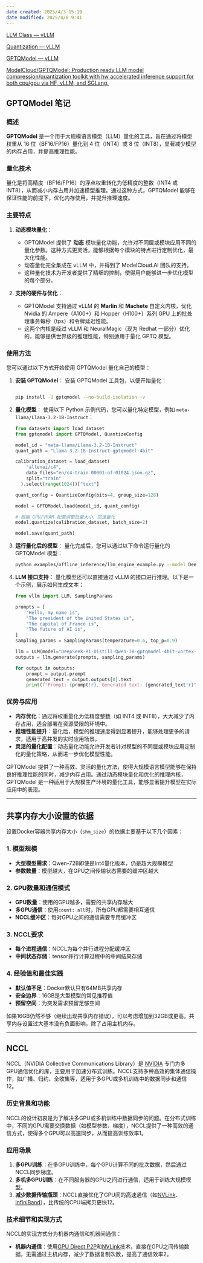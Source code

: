 ```yaml
---
date created: 2025/4/3 15:19
date modified: 2025/4/8 9:41
---
```


[LLM Class — vLLM](https://docs.vllm.ai/en/latest/api/offline_inference/llm.html)

[Quantization — vLLM](https://docs.vllm.ai/en/latest/features/quantization/index.html)

[GPTQModel — vLLM](https://docs.vllm.ai/en/latest/features/quantization/gptqmodel.html)

[ModelCloud/GPTQModel: Production ready LLM model compression/quantization toolkit with hw accelerated inference support for both cpu/gpu via HF, vLLM, and SGLang.](https://github.com/ModelCloud/GPTQModel)

## GPTQModel 笔记

### 概述

**GPTQModel** 是一个用于大规模语言模型（LLM）量化的工具，旨在通过将模型权重从 16 位（BF16/FP16）量化到 4 位（INT4）或 8 位（INT8），显著减少模型的内存占用，并提高推理性能。

### 量化技术

量化是将高精度（BF16/FP16）的浮点权重转化为低精度的整数（INT4 或 INT8），从而减小内存占用并加速模型推理。通过这种方式，GPTQModel 能够在保证性能的前提下，优化内存使用，并提升推理速度。

### 主要特点

1. **动态模块量化**：

	- GPTQModel 提供了 **动态** 模块量化功能，允许对不同层或模块应用不同的量化参数。这种方式更灵活，能够根据每个模块的特点进行定制优化，最大化性能。
	- 动态量化完全集成在 vLLM 中，并得到了 ModelCloud.AI 团队的支持。
	- 这种量化技术为开发者提供了精细的控制，使得用户能够进一步优化模型的每个部分。

2. **支持的硬件与优化**：

	- GPTQModel 支持通过 vLLM 的 **Marlin** 和 **Machete** 自定义内核，优化 Nvidia 的 Ampere（A100+）和 Hopper（H100+）系列 GPU 上的批处理事务每秒（tps）和令牌延迟性能。
	- 这两个内核是经过 vLLM 和 NeuralMagic（现为 Redhat 一部分）优化的，能够提供世界级的推理性能，特别适用于量化 GPTQ 模型。

### 使用方法

您可以通过以下方式开始使用 GPTQModel 量化自己的模型：

1. **安装 GPTQModel**： 安装 GPTQModel 工具包，以便开始量化：

	```bash

	pip install -U gptqmodel --no-build-isolation -v
    ```

2. **量化模型**： 使用以下 Python 示例代码，您可以量化特定模型，例如 `meta-llama/Llama-3.2-1B-Instruct`：

	```python
    from datasets import load_dataset
    from gptqmodel import GPTQModel, QuantizeConfig
    
    model_id = "meta-llama/Llama-3.2-1B-Instruct"
    quant_path = "Llama-3.2-1B-Instruct-gptqmodel-4bit"
    
    calibration_dataset = load_dataset(
        "allenai/c4",
        data_files="en/c4-train.00001-of-01024.json.gz",
        split="train"
      ).select(range(1024))["text"]
    
    quant_config = QuantizeConfig(bits=4, group_size=128)
    
    model = GPTQModel.load(model_id, quant_config)
    
    # 根据 GPU/VRAM 配置调整批量大小，加速量化
    model.quantize(calibration_dataset, batch_size=2)
    
    model.save(quant_path)
    ```

3. **运行量化后的模型**： 量化完成后，您可以通过以下命令运行量化的 GPTQModel 模型：

	```bash
    python examples/offline_inference/llm_engine_example.py --model DeepSeek-R1-Distill-Qwen-7B-gptqmodel-4bit-vortex-v2
    ```

4. **LLM 接口支持**： 量化模型还可以直接通过 vLLM 的接口进行推理。以下是一个示例，展示如何生成文本：

	```python
    from vllm import LLM, SamplingParams
    
    prompts = [
        "Hello, my name is",
        "The president of the United States is",
        "The capital of France is",
        "The future of AI is",
    ]
    sampling_params = SamplingParams(temperature=0.6, top_p=0.9)
    
    llm = LLM(model="DeepSeek-R1-Distill-Qwen-7B-gptqmodel-4bit-vortex-v2")
    outputs = llm.generate(prompts, sampling_params)
    
    for output in outputs:
        prompt = output.prompt
        generated_text = output.outputs[0].text
        print(f"Prompt: {prompt!r}, Generated text: {generated_text!r}")
    ```

### 优势与应用

- **内存优化**：通过将权重量化为低精度整数（如 INT4 或 INT8），大大减少了内存占用，适合部署在资源受限的环境中。
- **推理性能提升**：量化后，模型的推理速度得到显著提升，能够处理更多的请求，适用于高并发的实时应用场景。
- **灵活的量化配置**：动态量化功能允许开发者针对模型的不同层或模块应用定制化的量化策略，从而进一步优化模型性能。

GPTQModel 提供了一种高效、灵活的量化方法，使得大规模语言模型能够在保持良好推理性能的同时，减少内存占用。通过动态模块量化和优化的推理内核，GPTQModel 是一种适用于大规模生产环境的量化工具，能够显著提升模型在实际应用中的表现。

---

## 共享内存大小设置的依据

设置Docker容器共享内存大小（`shm_size`）的依据主要基于以下几个因素：

### 1. 模型规模

- **大型模型需求**：Qwen-72B即使是Int4量化版本，仍是超大规模模型
- **参数数量**：模型越大，在GPU之间传输状态需要的缓冲区越大

### 2. GPU数量和通信模式

- **GPU数量**：使用的GPU越多，需要的共享内存越大
- **多GPU通信**：使用`count: all`时，所有GPU都需要相互通信
- **NCCL缓冲区**：每对GPU之间的通信需要专用缓冲区

### 3. NCCL要求

- **每个进程通信**：NCCL为每个并行进程分配缓冲区
- **中间状态存储**：tensor并行计算过程中的中间结果存储

### 4. 经验值和最佳实践

- **默认值不足**：Docker默认只有64MB共享内存
- **安全边界**：16GB是大型模型的常见推荐值
- **预留空间**：为突发需求预留足够空间

如果16GB仍然不够（继续出现共享内存错误），可以考虑增加到32GB或更高。共享内存设置过大基本没有负面影响，除了占用主机内存。

---

## NCCL

‌NCCL（NVIDIA Collective Communications Library）是 [NVIDIA](https://www.baidu.com/s?rsv_dl=re_dqa_generate&sa=re_dqa_generate&wd=NVIDIA&rsv_pq=f65821a601b9a542&oq=NCCL&rsv_t=60c0ArFeSl1VDnS8Qf3iD4Hda8ZQWbJ8C2LBpK2pdTefHEZOAK1gA/macWDCOZGd2E3zpw&tn=68018901_3_dg&ie=utf-8) 专门为多GPU通信优化的库，主要用于加速分布式训练‌。NCCL支持多种高效的集体通信操作，如广播、归约、全收集等，适用于多GPU或多机训练中的数据同步和通信‌12。

### 历史背景和功能

NCCL的设计初衷是为了解决多GPU或多机训练中数据同步的问题。在分布式训练中，不同的GPU需要交换数据（如模型参数、梯度），NCCL提供了一种高效的通信方式，使得多个GPU可以高速同步，从而提高训练效率‌1。

### 应用场景

1. ‌**多GPU训练**‌：在多GPU训练中，每个GPU计算不同的批次数据，然后通过NCCL同步梯度。
2. ‌**多机多GPU训练**‌：在不同服务器的GPU之间进行通信，适用于训练大规模模型。
3. ‌**减少数据传输瓶颈**‌：NCCL直接优化了GPU间的高速通信（如[NVLink](https://www.baidu.com/s?rsv_dl=re_dqa_generate&sa=re_dqa_generate&wd=NVLink&rsv_pq=f65821a601b9a542&oq=NCCL&rsv_t=60c0ArFeSl1VDnS8Qf3iD4Hda8ZQWbJ8C2LBpK2pdTefHEZOAK1gA/macWDCOZGd2E3zpw&tn=68018901_3_dg&ie=utf-8)、[InfiniBand](https://www.baidu.com/s?rsv_dl=re_dqa_generate&sa=re_dqa_generate&wd=InfiniBand&rsv_pq=f65821a601b9a542&oq=NCCL&rsv_t=60c0ArFeSl1VDnS8Qf3iD4Hda8ZQWbJ8C2LBpK2pdTefHEZOAK1gA/macWDCOZGd2E3zpw&tn=68018901_3_dg&ie=utf-8)），比传统的CPU端拷贝更快‌12。

### 技术细节和实现方式

NCCL的实现方式分为机器内通信和机器间通信：

- ‌**机器内通信**‌：使用[GPU Direct P2P](https://www.baidu.com/s?rsv_dl=re_dqa_generate&sa=re_dqa_generate&wd=GPU%20Direct%20P2P&rsv_pq=f65821a601b9a542&oq=NCCL&rsv_t=60c0ArFeSl1VDnS8Qf3iD4Hda8ZQWbJ8C2LBpK2pdTefHEZOAK1gA/macWDCOZGd2E3zpw&tn=68018901_3_dg&ie=utf-8)和[NVLink](https://www.baidu.com/s?rsv_dl=re_dqa_generate&sa=re_dqa_generate&wd=NVLink&rsv_pq=f65821a601b9a542&oq=NCCL&rsv_t=60c0ArFeSl1VDnS8Qf3iD4Hda8ZQWbJ8C2LBpK2pdTefHEZOAK1gA/macWDCOZGd2E3zpw&tn=68018901_3_dg&ie=utf-8)技术，直接在GPU之间传输数据，无需通过主机内存，减少了数据复制次数，提高了通信效率‌2。
